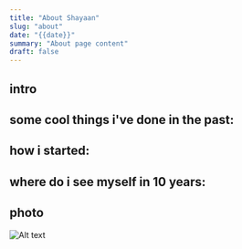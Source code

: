 ```yaml
---
title: "About Shayaan"
slug: "about"
date: "{{date}}"
summary: "About page content"
draft: false
---
```


## intro

<!-- Your intro paragraph here -->

## some cool things i've done in the past:

<!-- Use bullet points with hover links:
- Description [backed by [hover-2] [link text](url)] [[hover-3] [more link text](url)]
- Another accomplishment at [hover-4] [organization](url)
-->

## how i started:

<!-- Your journey story paragraph here -->

<!-- List of early experiences:
- at [age] i [experience]
- at [age] i [another experience]
-->

## where do i see myself in 10 years:

<!-- Your future vision paragraph here -->

## photo

![Alt text](/your-photo.jpg)

<!-- 
HOVER SYNTAX GUIDE:
- [hover-1] [link text](url) creates a styled link with hover-dark-1 effect
- [hover-2] [link text](url) creates a styled link with hover-dark-2 effect
- Continue up to hover-8 for different hover colors
- All links open in new tab automatically
-->
